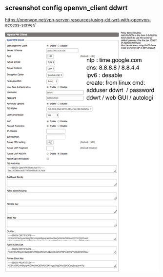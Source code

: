 ## screenshot config openvn_client ddwrt

https://openvpn.net/vpn-server-resources/using-dd-wrt-with-openvpn-access-server/

![screenshot config openvn_client ddwrt](https://github.com/keffadi/The-tuto/blob/master/openvpn/ddwrt.jpg)
